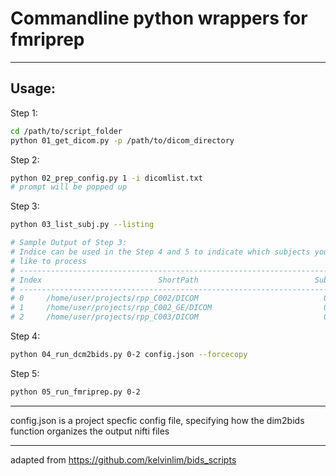 # Commandline python wrappers for fmriprep
---
## Usage:

Step 1:
```bash
cd /path/to/script_folder
python 01_get_dicom.py -p /path/to/dicom_directory
```

Step 2:
```bash
python 02_prep_config.py 1 -i dicomlist.txt
# prompt will be popped up
```

Step 3:
```bash
python 03_list_subj.py --listing

# Sample Output of Step 3:
# Indice can be used in the Step 4 and 5 to indicate which subjects you would
# like to process
# --------------------------------------------------------------------------------
# Index                          ShortPath                          SubjID Session
# --------------------------------------------------------------------------------
# 0     /home/user/projects/rpp_C002/DICOM                            001   0000  
# 1     /home/user/projects/rpp_C002_GE/DICOM                         002   0000  
# 2     /home/user/projects/rpp_C003/DICOM                            003   0000
```

Step 4:
```bash
python 04_run_dcm2bids.py 0-2 config.json --forcecopy
```

Step 5:
```bash
python 05_run_fmriprep.py 0-2
```

---
config.json is a project specfic config file, specifying how the dim2bids
function organizes the output nifti files

---
adapted from <https://github.com/kelvinlim/bids_scripts>
